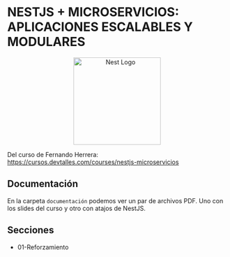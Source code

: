 # NESTJS + MICROSERVICIOS: APLICACIONES ESCALABLES Y MODULARES

<p align="center">
  <a href="http://nestjs.com/" target="blank"><img src="https://nestjs.com/img/logo-small.svg" width="200" alt="Nest Logo" /></a>
</p>

Del curso de Fernando Herrera: https://cursos.devtalles.com/courses/nestjs-microservicios

## Documentación

En la carpeta `documentación` podemos ver un par de archivos PDF. Uno con los slides del curso y otro con atajos de NestJS.

## Secciones

- 01-Reforzamiento

